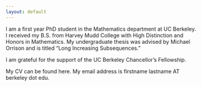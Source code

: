 ```yaml
---
layout: default
---
```


I am a first year PhD student in the Mathematics department at UC Berkeley. I received my B.S. from Harvey Mudd College with High Distinction and Honors in Mathematics. My undergraduate thesis was advised by Michael Orrison and is titled “Long Increasing Subsequences.” 

I am grateful for the support of the UC Berkeley Chancellor’s Fellowship. 

My CV can be found here. My email address is firstname lastname AT berkeley dot edu.